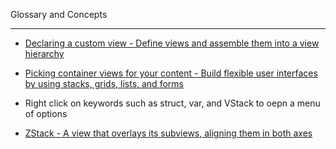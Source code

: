 Glossary and Concepts

- - - -

* [Declaring a custom view - Define views and assemble them into a view hierarchy](https://developer.apple.com/documentation/swiftui/declaring-a-custom-view)

* [Picking container views for your content - Build flexible user interfaces by using stacks, grids, lists, and forms](https://developer.apple.com/documentation/swiftui/picking-container-views-for-your-content)

* Right click on keywords such as struct, var, and VStack to oepn a menu of options

* [ZStack - A view that overlays its subviews, aligning them in both axes](https://developer.apple.com/documentation/swiftui/zstack) 
